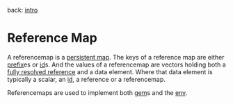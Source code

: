 back: [intro](../intro.md#Basics)

# Reference Map

A referencemap is a [persistent map](https://clojure.org/reference/data_structures#Maps). The keys of a reference map are either [prefix](basics/prefix.md)es or [id](basics/id.md)s. And the values of a referencemap are vectors holding both a [fully resolved reference](basics/reference.md#Fully%20Resolved%20References) and a data element. Where that data element is typically a scalar, an [id](basics/id.md), a reference or a referencemap.

Referencemaps are used to implement both [gem](basics/gem.md)s and the [env](basics/env.md).
